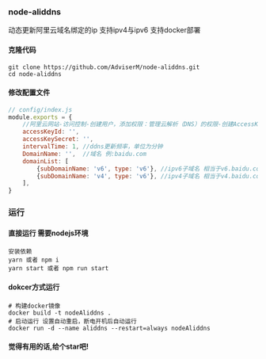 ### node-aliddns

动态更新阿里云域名绑定的ip 支持ipv4与ipv6 支持docker部署

#### 克隆代码

```shell
git clone https://github.com/AdviserM/node-aliddns.git
cd node-aliddns
```

#### 修改配置文件

```javascript
// config/index.js
module.exports = {
    //阿里云网站-访问控制-创建用户，添加权限：管理云解析（DNS）的权限-创建AccessKey，得到accessKeyId和accessKeySecret
    accessKeyId: '',
    accessKeySecret: '',
    intervalTime: 1, //ddns更新频率，单位为分钟
    DomainName: '',  //域名 例:baidu.com
    domainList: [
        {subDomainName: 'v6', type: 'v6'}, //ipv6子域名 相当于v6.baidu.com type值可选 v6与v4
        {subDomainName: 'v4', type: 'v6'}, //ipv4子域名 相当于v4.baidu.com type值可选 v6与v4
    ],
}
```

### 运行

#### 直接运行 需要nodejs环境

```shell
安装依赖
yarn 或者 npm i 
yarn start 或者 npm run start  
```

#### dokcer方式运行

```shell
# 构建docker镜像
docker build -t nodeAliddns .
# 启动运行 设置自动重启，断电开机后自动运行
docker run -d --name aliddns --restart=always nodeAliddns
```

#### 觉得有用的话,给个star吧!
